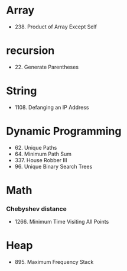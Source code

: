 # Array
* 238\. Product of Array Except Self

# recursion
* 22\. Generate Parentheses

# String
* 1108\. Defanging an IP Address

# Dynamic Programming
* 62\. Unique Paths
* 64\. Minimum Path Sum
* 337\. House Robber III
* 96\. Unique Binary Search Trees

# Math

### Chebyshev distance
* 1266\. Minimum Time Visiting All Points

# Heap
* 895\. Maximum Frequency Stack